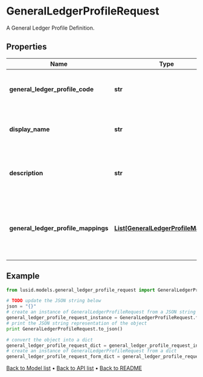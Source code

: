# GeneralLedgerProfileRequest

A General Ledger Profile Definition.

## Properties
Name | Type | Description | Notes
------------ | ------------- | ------------- | -------------
**general_ledger_profile_code** | **str** | The unique code for the General Ledger Profile | 
**display_name** | **str** | The name of the General Ledger Profile | 
**description** | **str** | A description for the General Ledger Profile | [optional] 
**general_ledger_profile_mappings** | [**List[GeneralLedgerProfileMapping]**](GeneralLedgerProfileMapping.md) | Rules for mapping Account or property values to aggregation pattern definitions | 

## Example

```python
from lusid.models.general_ledger_profile_request import GeneralLedgerProfileRequest

# TODO update the JSON string below
json = "{}"
# create an instance of GeneralLedgerProfileRequest from a JSON string
general_ledger_profile_request_instance = GeneralLedgerProfileRequest.from_json(json)
# print the JSON string representation of the object
print GeneralLedgerProfileRequest.to_json()

# convert the object into a dict
general_ledger_profile_request_dict = general_ledger_profile_request_instance.to_dict()
# create an instance of GeneralLedgerProfileRequest from a dict
general_ledger_profile_request_form_dict = general_ledger_profile_request.from_dict(general_ledger_profile_request_dict)
```
[Back to Model list](../README.md#documentation-for-models) &#8226; [Back to API list](../README.md#documentation-for-api-endpoints) &#8226; [Back to README](../README.md)


